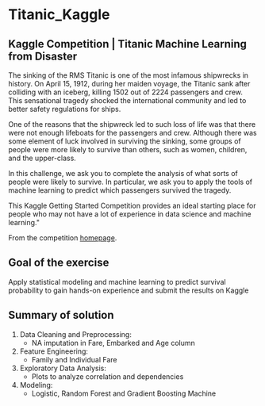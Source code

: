 # Titanic_Kaggle

## Kaggle Competition | Titanic Machine Learning from Disaster

The sinking of the RMS Titanic is one of the most infamous shipwrecks in history.  On April 15, 1912, during her maiden voyage, the Titanic sank after colliding with an iceberg, killing 1502 out of 2224 passengers and crew. This sensational tragedy shocked the international community and led to better safety regulations for ships.

One of the reasons that the shipwreck led to such loss of life was that there were not enough lifeboats for the passengers and crew. Although there was some element of luck involved in surviving the sinking, some groups of people were more likely to survive than others, such as women, children, and the upper-class.

In this challenge, we ask you to complete the analysis of what sorts of people were likely to survive. In particular, we ask you to apply the tools of machine learning to predict which passengers survived the tragedy.

This Kaggle Getting Started Competition provides an ideal starting place for people who may not have a lot of experience in data science and machine learning."

From the competition [homepage](https://www.kaggle.com/c/titanic).

## Goal of the exercise

Apply statistical modeling and machine learning to predict survival probability to gain hands-on experience and submit the results on Kaggle 

## Summary of solution
  1. Data Cleaning and Preprocessing:  
     - NA imputation in Fare, Embarked and Age column  
  2. Feature Engineering:  
     - Family and Individual Fare  
  3. Exploratory Data Analysis:  
     - Plots to analyze correlation and dependencies  
  4. Modeling:  
     - Logistic, Random Forest and Gradient Boosting Machine  

